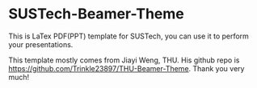 # SUSTech-Beamer-Theme
This is LaTex PDF(PPT) template for SUSTech, you can use it to perform your presentations.

This template mostly comes from Jiayi Weng, THU. His github repo is https://github.com/Trinkle23897/THU-Beamer-Theme. Thank you very much!

